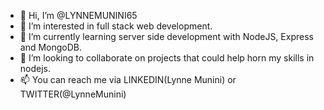 - 👋 Hi, I’m @LYNNEMUNINI65
- 👀 I’m interested in full stack web development. 
- 🌱 I’m currently learning server side development with NodeJS, Express and MongoDB.
- 💞️ I’m looking to collaborate on projects that could help horn my skills in nodejs.
- 📫 You can reach me via LINKEDIN(Lynne Munini) or TWITTER(@LynneMunini)

<!---
LYNNEMUNINI65/LYNNEMUNINI65 is a ✨ special ✨ repository because its `README.md` (this file) appears on your GitHub profile.
You can click the Preview link to take a look at your changes.
--->
